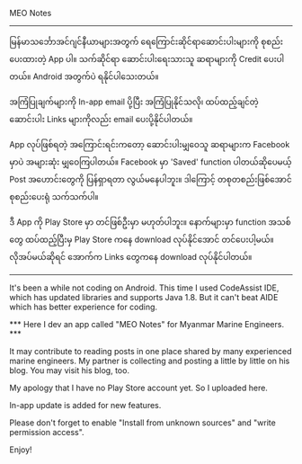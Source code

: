 MEO Notes
**********

မြန်မာသင်္ဘောအင်ဂျင်နီယာများအတွက် ရေကြောင်းဆိုင်ရာဆောင်းပါးများကို စုစည်းပေးထားတဲ့ App ပါ။ သက်ဆိုင်ရာ ဆောင်းပါးရေးသားသူ ဆရာများကို Credit ပေးပါတယ်။ Android အတွက်ပဲ ရနိုင်ပါသေးတယ်။

အကြံပြုချက်များကို In-app email ပို့ပြီး အကြံပြုနိုင်သလို၊ ထပ်ထည့်ချင်တဲ့ ဆောင်းပါး Links များကိုလည်း email ပေးပို့နိုင်ပါတယ်။

App လုပ်ဖြစ်ရတဲ့ အကြောင်းရင်းကတော့ ဆောင်းပါးမျှဝေသူ ဆရာများက Facebook မှာပဲ အများဆုံး မျှဝေကြပါတယ်။ Facebook မှာ 'Saved' function ပါတယ်ဆိုပေမယ့် Post အဟောင်းတွေကို ပြန်ရှာရတာ လွယ်မနေပါဘူး။ ဒါကြောင့် တစုတစည်းဖြစ်အောင် စုစည်းပေးရုံ သက်သက်ပါ။

ဒီ App ကို Play Store မှာ တင်ဖြစ်ဦးမှာ မဟုတ်ပါဘူး။ နောက်များမှာ function အသစ်တွေ ထပ်ထည့်ပြီးမှ Play Store ကနေ download လုပ်နိုင်အောင် တင်ပေးပါ့မယ်။ လိုအပ်မယ်ဆိုရင် အောက်က Links တွေကနေ download လုပ်နိုင်ပါတယ်။

*********************

It's been a while not coding on Android. This time I used CodeAssist IDE, which has updated libraries and supports Java 1.8. But it can't beat AIDE which has better experience for coding.

*** Here I dev an app called "MEO Notes" for Myanmar Marine Engineers. ***

It may contribute to reading posts in one place shared by many experienced marine engineers. My partner is collecting and posting a little by little on his blog. You may visit his blog, too.

My apology that I have no Play Store account yet. So I uploaded here.

In-app update is added for new features.

Please don't forget to enable "Install from unknown sources" and "write permission access".

Enjoy!
